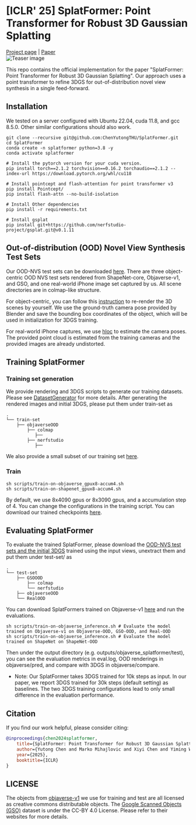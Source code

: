 # [ICLR' 25] SplatFormer: Point Transformer for Robust 3D Gaussian Splatting
[Project page](https://sergeyprokudin.github.io/splatformer/) | [Paper](https://openreview.net/pdf?id=9NfHbWKqMF) <br>
![Teaser image](assets/teaser.png)

This repo contains the official implementation for the paper "SplatFormer: Point Transformer for Robust 3D Gaussian Splatting". Our approach uses a point transformer to refine 3DGS for out-of-distribution novel view synthesis in a single feed-forward.

## Installation
We tested on a server configured with Ubuntu 22.04, cuda 11.8, and gcc 8.5.0. Other similar configurations should also work.
```
git clone --recursive git@github.com:ChenYutongTHU/SplatFormer.git
cd SplatFormer
conda create -n splatformer python=3.8 -y
conda activate splatformer

# Install the pytorch version for your cuda version.
pip install torch==2.1.2 torchvision==0.16.2 torchaudio==2.1.2 --index-url https://download.pytorch.org/whl/cu118

# Install pointcept and flash-attention for point transformer v3
pip install Pointcept/
pip install flash-attn --no-build-isolation

# Install Other dependencies
pip install -r requirements.txt

# Install gsplat
pip install git+https://github.com/nerfstudio-project/gsplat.git@v0.1.11
```

## Out-of-distribution (OOD) Novel View Synthesis Test Sets
Our OOD-NVS test sets can be downloaded [here](https://drive.google.com/file/d/1-mUCl-yxe1aE0rrQDHKlXk1J2n8d1-60/view?usp=sharing). There are three object-centric OOD NVS test sets rendered from ShapeNet-core, Objaverse-v1, and GSO, and one real-world iPhone image set captured by us. All scene directories are in colmap-like structure. 

For object-centric, you can follow this [instruction]() to re-render the 3D scenes by yourself. We use the ground-truth camera pose provided by Blender and save the bounding box coordinates of the object, which will be used in initialization for 3DGS training.

For real-world iPhone captures, we use [hloc](https://github.com/cvg/Hierarchical-Localization) to estimate the camera poses. The provided point cloud is estimated from the training cameras and the provided images are already undistorted.

## Training SplatFormer
### Training set generation 
We provide rendering and 3DGS scripts to generate our training datasets. Please see [DatasetGenerator]() for more details.
After generating the rendered images and initial 3DGS, please put them under train-set as 

    .
    └── train-set                    
        ├── objaverseOOD 
            ├── colmap
               ├── 
            ├── nerfstudio   
               ├──  
We also provide a small subset of our training set [here](https://drive.google.com/file/d/15QfgGKtYvGRwZaRst0bbUAdlIw5k41TU/view?usp=sharing).

### Train
```
sh scripts/train-on-objaverse_gpux8-accum4.sh
sh scripts/train-on-shapenet_gpux8-accum4.sh
```
By default, we use 8x4090 gpus or 8x3090 gpus, and a accumulation step of 4. You can change the configurations in the training script. You can download our trained checkpoints [here](https://drive.google.com/drive/folders/1WkrOexVd8S0lqbnr8Jx0wSqAiQQYVKdm?usp=sharing).

## Evaluating SplatFormer
To evaluate the trained SplatFormer, please download the [OOD-NVS test sets and the initial 3DGS](https://drive.google.com/file/d/1-mUCl-yxe1aE0rrQDHKlXk1J2n8d1-60/view?usp=drive_link) trained using the input views, unextract them and put them under test-set/ as 

    .
    └── test-set                    
        ├── GSOOOD  
            ├── colmap
            └── nerfstudio     
        ├── objaverseOOD         
        └── RealOOD                
You can download SplatFormers trained on Objaverse-v1 [here](https://drive.google.com/file/d/1l5RAGrkdRFRhR6KDgxZk5JdkDBM-7jh_/view?usp=sharing) and run the evaluations.
```
sh scripts/train-on-objaverse_inference.sh # Evaluate the model trained on Objaverse-v1 on Objaverse-OOD, GSO-OOD, and Real-OOD
sh scripts/train-on-objaverse_inference.sh # Evaluate the model trained on ShapeNet on ShapeNet-OOD
```
Then under the output directory (e.g. outputs/objaverse_splatformer/test), you can see the evaluation metrics in eval.log, OOD renderings in objaverse/pred, and compare with 3DGS in objaverse/compare.

* Note: Our SplatFormer takes 3DGS trained for 10k steps as input. In our paper, we report 3DGS trained for 30k steps (default setting) as baselines. The two 3DGS training configurations lead to only small difference in the evaluation performance.


## Citation
If you find our work helpful, please consider citing:
```bibtex
@inproceedings{chen2024splatformer,
    title={SplatFormer: Point Transformer for Robust 3D Gaussian Splatting}, 
    author={Yutong Chen and Marko Mihajlovic and Xiyi Chen and Yiming Wang and Sergey Prokudin and Siyu Tang},
    year={2025},
    booktitle={ICLR}
}
```

## LICENSE
The objects from [objaverse-v1](https://huggingface.co/datasets/allenai/objaverse) we use for training and test are all licensed as creative commons distributable objects. The [Google Scanned Objects (GSO)](https://app.gazebosim.org/GoogleResearch/fuel/collections/Scanned%20Objects%20by%20Google%20Research) dataset is under the CC-BY 4.0 License. Please refer to their websites for more details.
